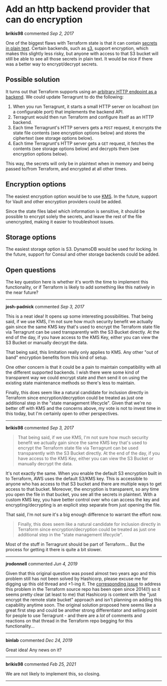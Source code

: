 # Add an http backend provider that can do encryption

**brikis98** commented *Sep 2, 2017*

One of the biggest flaws with Terraform state is that it can contain [secrets in plain text](https://github.com/hashicorp/terraform/issues/516). Certain backends, such as [s3](https://www.terraform.io/docs/backends/types/s3.html), support encryption, which makes this slightly less risky, but anyone with access to that S3 bucket will still be able to see all those secrets in plain text. It would be nice if there was a better way to encrypt/decrypt secrets.

## Possible solution

It turns out that Terraform supports using an [arbitrary HTTP endpoint as a backend](https://www.terraform.io/docs/backends/types/http.html). We could update Terragrunt to do the following:

1. When you run Terragrunt, it starts a small HTTP server on localhost (on a configurable port) that implements the backend API. 
1. Terragrunt would then run Terraform and configure itself as an HTTP backend.
1. Each time Terragrunt's HTTP servers gets a `POST` request, it encrypts the state file contents (see encryption options below) and stores the ciphertext (see storage options below).
1. Each time Terragrunt's HTTP server gets a `GET` request, it fetches the contents (see storage options below) and decrypts them (see encryption options below).

This way, the secrets will only be in plaintext when in memory and being passed to/from Terraform, and encrypted at all other times.

## Encryption options

The easiest encryption option would be to use [KMS](https://aws.amazon.com/kms/).  In the future, support for Vault and other encryption providers could be added.

Since the state files label which information is sensitive, it should be possible to encrypt solely the secrets, and leave the rest of the file unencrypted, making it easier to troubleshoot issues.

## Storage options

The easiest storage option is S3. DynamoDB would be used for locking. In the future, support for Consul and other storage backends could be added.

## Open questions

The key question here is whether it's worth the time to implement this functionality, or if Terraform is likely to add something like this natively in the near future?
<br />
***


**josh-padnick** commented *Sep 3, 2017*

This is a neat idea! It opens up some interesting possibilities. That being said, if we use KMS, I'm not sure how much security benefit we actually gain since the same KMS key that's used to encrypt the Terraform state file via Terragrunt can be used transparently with the S3 Bucket directly. At the end of the day, if you have access to the KMS Key, either you can view the S3 Bucket or manually decrypt the data.

That being said, this limitation really only applies to KMS. Any other "out of band" encryption benefits from this kind of setup. 

One other concern is that it could be a pain to maintain compatibility with all the different supported backends. I wish there were some kind of transparent way we could encrypt state and _then_ send it on using the existing state maintenance methods so there's less to maintain.

Finally, this does seem like a natural candidate for inclusion directly in Terraform since encryption/decryption could be treated as just one additional step in the "state management lifecycle". Given that we're no better off with KMS and the concerns above, my vote is not to invest time in this today, but I'm certainly open to other perspectives.
***

**brikis98** commented *Sep 3, 2017*

> That being said, if we use KMS, I'm not sure how much security benefit we actually gain since the same KMS key that's used to encrypt the Terraform state file via Terragrunt can be used transparently with the S3 Bucket directly. At the end of the day, if you have access to the KMS Key, either you can view the S3 Bucket or manually decrypt the data.

It's not exactly the same. When you enable the default S3 encryption built in to Terraform, AWS uses the default S3/KMS key. This is accessible to anyone who has access to that S3 bucket and there are multiple ways to get access to that bucket. Moreover, the encryption is transparent, so any time you open the file in that bucket, you see all the secrets in plaintext. With a custom KMS key, you have better control over who can access the key and encrypting/decrypting is an explicit step separate from just opening the file. 

That said, I'm not sure it's a big enough difference to warrant the effort now.

> Finally, this does seem like a natural candidate for inclusion directly in Terraform since encryption/decryption could be treated as just one additional step in the "state management lifecycle". 

Most of the stuff in Terragrunt should be part of Terraform... But the process for getting it there is quite a bit slower.
***

**jrodonnell** commented *Jun 4, 2019*

Given that this original question was posed almost two years ago and this problem still has not been solved by Hashicorp, please excuse me for digging up this old thread and +1-ing it. The [corresponding issue](https://github.com/hashicorp/terraform/issues/516) to address this problem in the Terraform source repo has been open since 2014(!) so it seems pretty clear (at least to me) that Hashicorp is content with the "just encrypt the remote state bucket" approach and isn't planning on adding this capability anytime soon. The original solution proposed here seems like a great first step and could be another strong differentiator and selling point for people to use Terragrunt - and there are a _lot_ of comments and reactions on that thread in the Terraform repo begging for this functionality...
***

**binlab** commented *Dec 24, 2019*

Great idea! Any news on it?
***

**brikis98** commented *Feb 25, 2021*

We are not likely to implement this, so closing.
***

